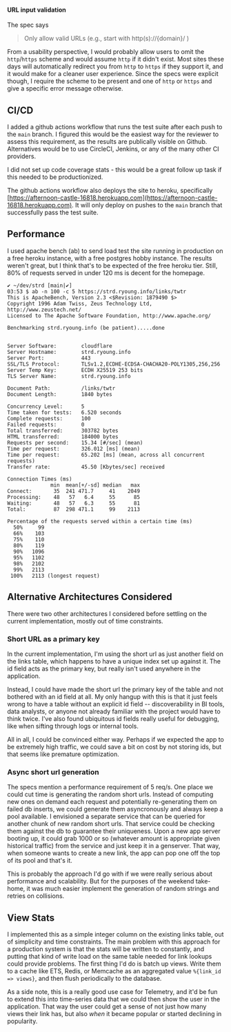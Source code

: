 #### URL input validation
The spec says
> Only allow valid URLs (e.g., start with http(s)://{domain}/ )

From a usability perspective, I would probably allow users to omit the `http`/`https` scheme and would assume `http` if it didn't exist.  Most sites these days will automatically redirect you from `http` to `https` if they support it, and it would make for a cleaner user experience.  Since the specs were explicit though, I require the scheme to be present and one of `http` or `https` and give a specific error message otherwise.

## CI/CD
I added a github actions workflow that runs the test suite after each push to the `main` branch.  I figured this would be the easiest way for the reviewer to assess this requirement, as the results are publically visible on Github.  Alternatives would be to use CircleCI, Jenkins, or any of the many other CI providers.

I did not set up code coverage stats - this would be a great follow up task if this needed to be productionized.

The github actions workflow also deploys the site to heroku, specifically [https://afternoon-castle-16818.herokuapp.com](https://afternoon-castle-16818.herokuapp.com).  It will only deploy on pushes to the `main` branch that successfully pass the test suite.

## Performance
I used apache bench (ab) to send load test the site running in production on a free heroku instance, with a free postgres hobby instance.  The results weren't great, but I think that's to be expected of the free heroku tier.  Still, 80% of requests served in under 120 ms is decent for the homepage.

```
✔ ~/dev/strd [main|✔]
03:53 $ ab -n 100 -c 5 https://strd.ryoung.info/links/twtr
This is ApacheBench, Version 2.3 <$Revision: 1879490 $>
Copyright 1996 Adam Twiss, Zeus Technology Ltd, http://www.zeustech.net/
Licensed to The Apache Software Foundation, http://www.apache.org/

Benchmarking strd.ryoung.info (be patient).....done


Server Software:        cloudflare
Server Hostname:        strd.ryoung.info
Server Port:            443
SSL/TLS Protocol:       TLSv1.2,ECDHE-ECDSA-CHACHA20-POLY1305,256,256
Server Temp Key:        ECDH X25519 253 bits
TLS Server Name:        strd.ryoung.info

Document Path:          /links/twtr
Document Length:        1840 bytes

Concurrency Level:      5
Time taken for tests:   6.520 seconds
Complete requests:      100
Failed requests:        0
Total transferred:      303782 bytes
HTML transferred:       184000 bytes
Requests per second:    15.34 [#/sec] (mean)
Time per request:       326.012 [ms] (mean)
Time per request:       65.202 [ms] (mean, across all concurrent requests)
Transfer rate:          45.50 [Kbytes/sec] received

Connection Times (ms)
              min  mean[+/-sd] median   max
Connect:       35  241 471.7     41    2049
Processing:    48   57   6.4     55      85
Waiting:       48   57   6.3     55      81
Total:         87  298 471.1     99    2113

Percentage of the requests served within a certain time (ms)
  50%     99
  66%    103
  75%    110
  80%    119
  90%   1096
  95%   1102
  98%   2102
  99%   2113
 100%   2113 (longest request)
```

## Alternative Architectures Considered
There were two other architectures I considered before settling on the current implementation, mostly out of time constraints.

### Short URL as a primary key
In the current implementation, I'm using the short url as just another field on the links table, which happens to have a unique index set up against it.  The id field acts as the primary key, but really isn't used anywhere in the application.

Instead, I could have made the short url the primary key of the table and not bothered with an id field at all.  My only hangup with this is that it just feels wrong to have a table without an explicit id field -- discoverability in BI tools, data analysts, or anyone not already familiar with the project would have to think twice.  I've also found ubiquitous id fields really useful for debugging, like when sifting through logs or internal tools.

All in all, I could be convinced either way.  Perhaps if we expected the app to be extremely high traffic, we could save a bit on cost by not storing ids, but that seems like premature optimization.

### Async short url generation
The specs mention a performance requirement of 5 req/s.  One place we could cut time is generating the random short urls.  Instead of computing new ones on demand each request and potentially re-generating them on failed db inserts, we could generate them asyncronously and always keep a pool available.  I envisioned a separate service that can be queried for another chunk of new random short urls.  That service could be checking them against the db to guarantee their uniqueness.  Upon a new app server booting up, it could grab 1000 or so (whatever amount is appropriate given historical traffic) from the service and just keep it in a genserver.  That way, when someone wants to create a new link, the app can pop one off the top of its pool and that's it.

This is probably the approach I'd go with if we were really serious about performance and scalability.  But for the purposes of the weekend take-home, it was much easier implement the generation of random strings and retries on collisions.


## View Stats
I implemented this as a simple integer column on the existing links table, out of simplicity and time constraints.  The main problem with this approach for a production system is that the stats will be written to constantly, and putting that kind of write load on the same table needed for link lookups could provide problems.  The first thing I'd do is batch up views.  Write them to a cache like ETS, Redis, or Memcache as an aggregated value `%{link_id => views}`, and then flush periodically to the database.

As a side note, this is a really good use case for Telemetry, and it'd be fun to extend this into time-series data that we could then show the user in the application.  That way the user could get a sense of not just how many views their link has, but also _when_ it became popular or started declining in popularity.
